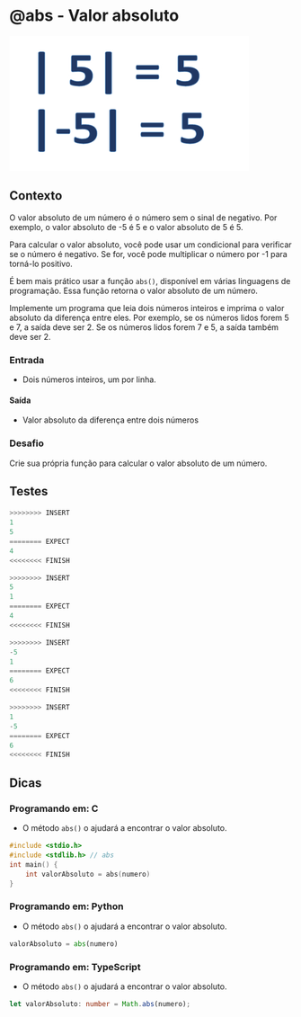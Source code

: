 # @abs - Valor absoluto

![_](cover.jpg)

## Contexto

O valor absoluto de um número é o número sem o sinal de negativo. Por exemplo, o valor absoluto de -5 é 5 e o valor absoluto de 5 é 5.

Para calcular o valor absoluto, você pode usar um condicional para verificar se o número é negativo. Se for, você pode multiplicar o número por -1 para torná-lo positivo.

É bem mais prático usar a função `abs()`, disponível em várias linguagens de programação. Essa função retorna o valor absoluto de um número.

Implemente um programa que leia dois números inteiros e imprima o valor absoluto da diferença entre eles. Por exemplo, se os números lidos forem 5 e 7, a saída deve ser 2. Se os números lidos forem 7 e 5, a saída também deve ser 2.

### Entrada

- Dois números inteiros, um por linha.

#### Saída

- Valor absoluto da diferença entre dois números

### Desafio

Crie sua própria função para calcular o valor absoluto de um número.

## Testes

```py
>>>>>>>> INSERT
1
5
======== EXPECT
4
<<<<<<<< FINISH
```

```py
>>>>>>>> INSERT
5
1
======== EXPECT
4
<<<<<<<< FINISH
```

```py
>>>>>>>> INSERT
-5
1
======== EXPECT
6
<<<<<<<< FINISH
```

```py
>>>>>>>> INSERT
1
-5
======== EXPECT
6
<<<<<<<< FINISH

```

## Dicas

### Programando em: C

- O método `abs()` o ajudará a encontrar o valor absoluto.

```c
#include <stdio.h>
#include <stdlib.h> // abs
int main() {
    int valorAbsoluto = abs(numero)
}
```

### Programando em: Python

- O método `abs()` o ajudará a encontrar o valor absoluto.

```py
valorAbsoluto = abs(numero)
```

### Programando em: TypeScript

- O método `abs()` o ajudará a encontrar o valor absoluto.

```ts
let valorAbsoluto: number = Math.abs(numero);
```
